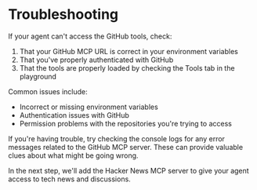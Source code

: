 # Troubleshooting

If your agent can't access the GitHub tools, check:

1. That your GitHub MCP URL is correct in your environment variables
2. That you've properly authenticated with GitHub
3. That the tools are properly loaded by checking the Tools tab in the playground

Common issues include:

- Incorrect or missing environment variables
- Authentication issues with GitHub
- Permission problems with the repositories you're trying to access

If you're having trouble, try checking the console logs for any error messages related to the GitHub MCP server. These can provide valuable clues about what might be going wrong.

In the next step, we'll add the Hacker News MCP server to give your agent access to tech news and discussions.

